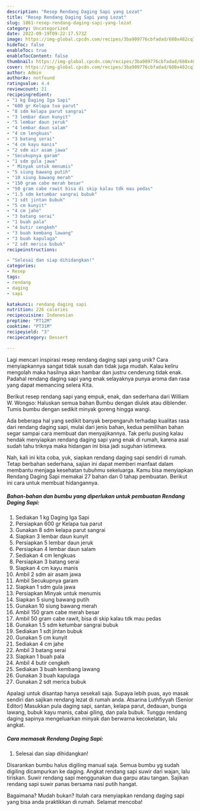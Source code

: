 ```yaml
---
description: "Resep Rendang Daging Sapi yang Lezat"
title: "Resep Rendang Daging Sapi yang Lezat"
slug: 1861-resep-rendang-daging-sapi-yang-lezat
category: Uncategorized
date: 2022-09-19T09:22:17.573Z
image: https://img-global.cpcdn.com/recipes/3ba909776cbfadad/680x482cq70/rendang-daging-sapi-foto-resep-utama.jpg
hideToc: false
enableToc: true
enableTocContent: false
thumbnail: https://img-global.cpcdn.com/recipes/3ba909776cbfadad/680x482cq70/rendang-daging-sapi-foto-resep-utama.jpg
cover: https://img-global.cpcdn.com/recipes/3ba909776cbfadad/680x482cq70/rendang-daging-sapi-foto-resep-utama.jpg
author: Admin
authorAv: notfound
ratingvalue: 4.4
reviewcount: 21
recipeingredient:
- "1 kg Daging Iga Sapi"
- "600 gr Kelapa tua parut"
- "8 sdm kelapa parut sangrai"
- "3 lembar daun kunyit"
- "5 lembar daun jeruk"
- "4 lembar daun salam"
- "4 cm lengkuas"
- "3 batang serai"
- "4 cm kayu manis"
- "2 sdm air asam jawa"
- "Secukupnya garam"
- "1 sdm gula jawa"
- " Minyak untuk menumis"
- "5 siung bawang putih"
- "10 siung bawang merah"
- "150 gram cabe merah besar"
- "50 gram cabe rawit bisa di skip kalau tdk mau pedas"
- "1.5 sdm ketumbar sangrai bubuk"
- "1 sdt jintan bubuk"
- "5 cm kunyit"
- "4 cm jahe"
- "3 batang serai"
- "1 buah pala"
- "4 butir cengkeh"
- "3 buah kembang lawang"
- "3 buah kapulaga"
- "2 sdt merica bubuk"
recipeinstructions:

- "Selesai dan siap dihidangkan!"
categories:
- Resep
tags:
- rendang
- daging
- sapi

katakunci: rendang daging sapi 
nutrition: 226 calories
recipecuisine: Indonesian
preptime: "PT12M"
cooktime: "PT31M"
recipeyield: "3"
recipecategory: Dessert

---
```





Lagi mencari inspirasi resep rendang daging sapi yang unik? Cara menyiapkannya sangat tidak susah dan tidak juga mudah. Kalau keliru mengolah maka hasilnya akan hambar dan justru cenderung tidak enak. Padahal rendang daging sapi yang enak selayaknya punya aroma dan rasa yang dapat memancing selera Kita.





Berikut resep rendang sapi yang empuk, enak, dan sederhana dari William W. Wongso: Haluskan semua bahan Bumbu dengan diulek atau diblender. Tumis bumbu dengan sedikit minyak goreng hingga wangi.

Ada beberapa hal yang sedikit banyak berpengaruh terhadap kualitas rasa dari rendang daging sapi, mulai dari jenis bahan, kedua pemilihan bahan segar sampai cara membuat dan menyajikannya. Tak perlu pusing kalau hendak menyiapkan rendang daging sapi yang enak di rumah, karena asal sudah tahu triknya maka hidangan ini bisa jadi suguhan istimewa.






Nah, kali ini kita coba, yuk, siapkan rendang daging sapi sendiri di rumah. Tetap berbahan sederhana, sajian ini dapat memberi manfaat dalam membantu menjaga kesehatan tubuhmu sekeluarga. Kamu bisa menyiapkan Rendang Daging Sapi memakai 27 bahan dan 0 tahap pembuatan. Berikut ini cara untuk membuat hidangannya.

<!--inarticleads1-->

##### Bahan-bahan dan bumbu yang diperlukan untuk pembuatan Rendang Daging Sapi:

1. Sediakan 1 kg Daging Iga Sapi
1. Persiapkan 600 gr Kelapa tua parut
1. Gunakan 8 sdm kelapa parut sangrai
1. Siapkan 3 lembar daun kunyit
1. Persiapkan 5 lembar daun jeruk
1. Persiapkan 4 lembar daun salam
1. Sediakan 4 cm lengkuas
1. Persiapkan 3 batang serai
1. Siapkan 4 cm kayu manis
1. Ambil 2 sdm air asam jawa
1. Ambil Secukupnya garam
1. Siapkan 1 sdm gula jawa
1. Persiapkan  Minyak untuk menumis
1. Siapkan 5 siung bawang putih
1. Gunakan 10 siung bawang merah
1. Ambil 150 gram cabe merah besar
1. Ambil 50 gram cabe rawit, bisa di skip kalau tdk mau pedas
1. Gunakan 1.5 sdm ketumbar sangrai bubuk
1. Sediakan 1 sdt jintan bubuk
1. Gunakan 5 cm kunyit
1. Sediakan 4 cm jahe
1. Ambil 3 batang serai
1. Siapkan 1 buah pala
1. Ambil 4 butir cengkeh
1. Sediakan 3 buah kembang lawang
1. Gunakan 3 buah kapulaga
1. Gunakan 2 sdt merica bubuk


Apalagi untuk disantap hanya sesekali saja. Supaya lebih puas, ayo masak sendiri dan sajikan rendang lezat di rumah anda. Atsarina Luthfiyyah (Senior Editor) Masukkan pula daging sapi, santan, kelapa parut, dedauan, bunga lawang, bubuk kayu manis, cabai giling, dan pala bubuk. Tunggu rendang daging sapinya mengeluarkan minyak dan berwarna kecokelatan, lalu angkat. 

<!--inarticleads2-->

##### Cara memasak Rendang Daging Sapi:


1. Selesai dan siap dihidangkan!

Disarankan bumbu halus digiling manual saja. Semua bumbu yg sudah digiling dicampurkan ke daging. Angkat rendang sapi suwir dari wajan, lalu tiriskan. Suwir rendang sapi menggunakan dua garpu atau tangan. Sajikan rendang sapi suwir panas bersama nasi putih hangat. 

Bagaimana? Mudah bukan? Itulah cara menyiapkan rendang daging sapi yang bisa anda praktikkan di rumah. Selamat mencoba!
